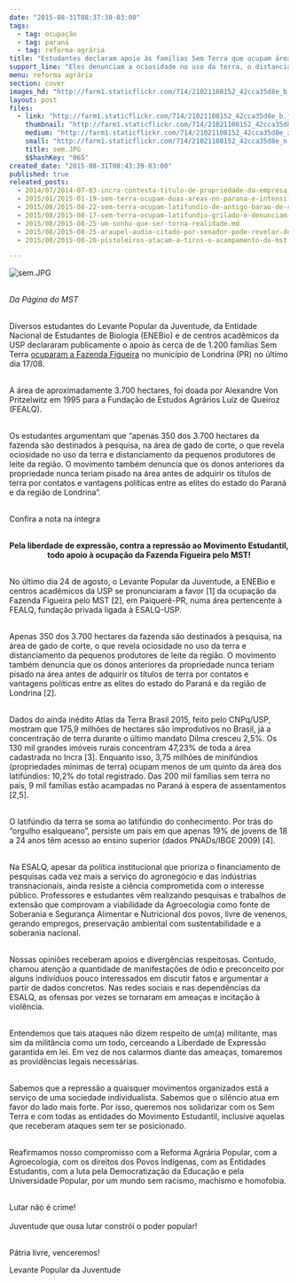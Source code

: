 ```yaml
---
date: "2015-08-31T08:37:38-03:00"
tags:
  - tag: ocupação
  - tag: paraná
  - tag: reforma-agrária
title: "Estudantes declaram apoio às famílias Sem Terra que ocupam área da Esalq  "
support_line: "Eles denunciam a ociosidade no uso da terra, o distanciamento de pequenos produtores de leite da região e a influência dos antigos proprietários para adquirirem a área."
menu: reforma agrária
section: cover
images_hd: "http://farm1.staticflickr.com/714/21021108152_42cca35d8e_b.jpg"
layout: post
files:
  - link: "http://farm1.staticflickr.com/714/21021108152_42cca35d8e_b.jpg"
    thumbnail: "http://farm1.staticflickr.com/714/21021108152_42cca35d8e_t.jpg"
    medium: "http://farm1.staticflickr.com/714/21021108152_42cca35d8e_z.jpg"
    small: "http://farm1.staticflickr.com/714/21021108152_42cca35d8e_n.jpg"
    title: sem.JPG
    $$hashKey: "065"
created_date: "2015-08-31T08:43:39-03:00"
published: true
releated_posts:
  - 2014/07/2014-07-03-incra-contesta-titulo-de-propriedade-da-empresa-araupel-no-parana.md
  - 2015/01/2015-01-19-sem-terra-ocupam-duas-areas-no-parana-e-intensificam-a-luta-pela-terra.md
  - 2015/08/2015-08-22-sem-terra-ocupam-latifundio-de-antigo-barao-de-cafe-em-londrina.md
  - 2015/08/2015-08-17-sem-terra-ocupam-latifundio-grilado-e-denunciam-inoperancia-dos-orgaos-resposaveis.md
  - 2015/08/2015-08-25-um-sonho-que-ser-torna-realidade.md
  - 2015/08/2015-08-25-araupel-audio-citado-por-senador-pode-revelar-detalhes-sobre-negociacao-de-area-publica.md
  - 2015/08/2015-08-26-pistoleiros-atacam-a-tiros-o-acampamento-do-mst-no-parana.md

---
```

<p><img alt="sem.JPG" src="http://farm1.staticflickr.com/714/21021108152_42cca35d8e_b.jpg" /></p>

<p><br />
<em>Da P&aacute;gina do MST</em></p>

<p><br />
Diversos estudantes do Levante Popular da Juventude, da Entidade Nacional de Estudantes de Biologia (ENEBio) e de centros acad&ecirc;micos da USP declararam publicamente o apoio &agrave;s cerca de de 1.200 fam&iacute;lias Sem Terra <a href="http://www.mst.org.br/2015/08/22/sem-terra-ocupam-latifundio-de-antigo-barao-de-cafe-em-londrina.html">ocuparam a Fazenda Figueira</a> no munic&iacute;pio de Londrina (PR) no &uacute;ltimo dia 17/08.</p>

<p><br />
A &aacute;rea de aproximadamente 3.700 hectares, foi doada por Alexandre Von Pritzelwitz em 1995 para a Funda&ccedil;&atilde;o de Estudos Agr&aacute;rios Lu&iacute;z de Queiroz (FEALQ).&nbsp;</p>

<p><br />
Os estudantes argumentam que &ldquo;apenas 350 dos 3.700 hectares da fazenda s&atilde;o destinados &agrave; pesquisa, na &aacute;rea de gado de corte, o que revela ociosidade no uso da terra e distanciamento da pequenos produtores de leite da regi&atilde;o. O movimento tamb&eacute;m denuncia que os donos anteriores da propriedade nunca teriam pisado na &aacute;rea antes de adquirir os t&iacute;tulos de terra por contatos e vantagens pol&iacute;ticas entre as elites do estado do Paran&aacute; e da regi&atilde;o de Londrina&rdquo;.</p>

<p><br />
Confira a nota na &iacute;ntegra</p>

<p style="text-align: center;"><br />
<strong>Pela liberdade de express&atilde;o, contra a repress&atilde;o ao Movimento Estudantil, todo apoio &agrave; ocupa&ccedil;&atilde;o da Fazenda Figueira pelo MST!</strong></p>

<p><br />
No &uacute;ltimo dia 24 de agosto, o Levante Popular da Juventude, a ENEBio e centros acad&ecirc;micos da USP se pronunciaram a favor [1] da ocupa&ccedil;&atilde;o da Fazenda Figueira pelo MST [2], em Paiquer&ecirc;-PR, numa &aacute;rea pertencente &agrave; FEALQ, funda&ccedil;&atilde;o privada ligada &agrave; ESALQ-USP.</p>

<p><br />
Apenas 350 dos 3.700 hectares da fazenda s&atilde;o destinados &agrave; pesquisa, na &aacute;rea de gado de corte, o que revela ociosidade no uso da terra e distanciamento da pequenos produtores de leite da regi&atilde;o. O movimento tamb&eacute;m denuncia que os donos anteriores da propriedade nunca teriam pisado na &aacute;rea antes de adquirir os t&iacute;tulos de terra por contatos e vantagens pol&iacute;ticas entre as elites do estado do Paran&aacute; e da regi&atilde;o de Londrina [2].</p>

<p><br />
Dados do ainda in&eacute;dito Atlas da Terra Brasil 2015, feito pelo CNPq/USP, mostram que 175,9 milh&otilde;es de hectares s&atilde;o improdutivos no Brasil, j&aacute; a concentra&ccedil;&atilde;o de terra durante o &uacute;ltimo mandato Dilma cresceu 2,5%. Os 130 mil grandes im&oacute;veis rurais concentram 47,23% de toda a &aacute;rea cadastrada no Incra [3]. Enquanto isso, 3,75 milh&otilde;es de minif&uacute;ndios (propriedades m&iacute;nimas de terra) ocupam menos de um quinto da &aacute;rea dos latif&uacute;ndios: 10,2% do total registrado. Das 200 mil fam&iacute;lias sem terra no pa&iacute;s, 9 mil fam&iacute;lias est&atilde;o acampadas no Paran&aacute; &agrave; espera de assentamentos [2,5].</p>

<p><br />
O latif&uacute;ndio da terra se soma ao latif&uacute;ndio do conhecimento. Por tr&aacute;s do &ldquo;orgulho esalqueano&rdquo;, persiste um pa&iacute;s em que apenas 19% de jovens de 18 a 24 anos t&ecirc;m acesso ao ensino superior (dados PNADs/IBGE 2009) [4].</p>

<p><br />
Na ESALQ, apesar da pol&iacute;tica institucional que prioriza o financiamento de pesquisas cada vez mais a servi&ccedil;o do agroneg&oacute;cio e das ind&uacute;strias transnacionais, ainda resiste a ci&ecirc;ncia comprometida com o interesse p&uacute;blico. Professores e estudantes v&ecirc;m realizando pesquisas e trabalhos de extens&atilde;o que comprovam a viabilidade da Agroecologia como fonte de Soberania e Seguran&ccedil;a Alimentar e Nutricional dos povos, livre de venenos, gerando empregos, preserva&ccedil;&atilde;o ambiental com sustentabilidade e a soberania nacional.</p>

<p><br />
Nossas opini&otilde;es receberam apoios e diverg&ecirc;ncias respeitosas. Contudo, chamou aten&ccedil;&atilde;o a quantidade de manifesta&ccedil;&otilde;es de &oacute;dio e preconceito por alguns indiv&iacute;duos pouco interessados em discutir fatos e argumentar a partir de dados concretos. Nas redes sociais e nas depend&ecirc;ncias da ESALQ, as ofensas por vezes se tornaram em amea&ccedil;as e incita&ccedil;&atilde;o &agrave; viol&ecirc;ncia.</p>

<p><br />
Entendemos que tais ataques n&atilde;o dizem respeito de um(a) militante, mas sim da milit&acirc;ncia como um todo, cerceando a Liberdade de Express&atilde;o garantida em lei. Em vez de nos calarmos diante das amea&ccedil;as, tomaremos as provid&ecirc;ncias legais necess&aacute;rias.</p>

<p><br />
Sabemos que a repress&atilde;o a quaisquer movimentos organizados est&aacute; a servi&ccedil;o de uma sociedade individualista. Sabemos que o sil&ecirc;ncio atua em favor do lado mais forte. Por isso, queremos nos solidarizar com os Sem Terra e com todas as entidades do Movimento Estudantil, inclusive aquelas que receberam ataques sem ter se posicionado.</p>

<p><br />
Reafirmamos nosso compromisso com a Reforma Agr&aacute;ria Popular, com a Agroecologia, com os direitos dos Povos Ind&iacute;genas, com as Entidades Estudantis, com a luta pela Democratiza&ccedil;&atilde;o da Educa&ccedil;&atilde;o e pela Universidade Popular, por um mundo sem racismo, machismo e homofobia.</p>

<p><br />
Lutar n&atilde;o &eacute; crime!<br />
<br />
Juventude que ousa lutar constr&oacute;i o poder popular!</p>

<p><br />
P&aacute;tria livre, venceremos!</p>

<p>Levante Popular da Juventude</p>
